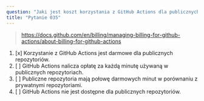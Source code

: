 ```yaml
---
question: "Jaki jest koszt korzystania z GitHub Actions dla publicznych repozytoriów?"
title: "Pytanie 035"
---
```


> https://docs.github.com/en/billing/managing-billing-for-github-actions/about-billing-for-github-actions
1. [x] Korzystanie z GitHub Actions jest darmowe dla publicznych repozytoriów.
1. [ ] GitHub Actions nalicza opłatę za każdą minutę używaną w publicznych repozytoriach.
1. [ ] Publiczne repozytoria mają połowę darmowych minut w porównaniu z prywatnymi repozytoriami.
1. [ ] GitHub Actions nie jest dostępne dla publicznych repozytoriów.
